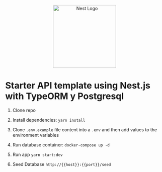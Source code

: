 <p align="center">
  <a href="http://nestjs.com/" target="blank"><img src="https://nestjs.com/img/logo-small.svg" width="200" alt="Nest Logo" /></a>
</p>

# Starter API template using Nest.js with TypeORM y Postgresql

1. Clone repo

2. Install dependencies: `yarn install`

3. Clone `.env.example` file content into a `.env` and then add values to the environment variables

4. Run database container: `docker-compose up -d`

5. Run app `yarn start:dev`

6. Seed Database `http://{{host}}:{{port}}/seed`
